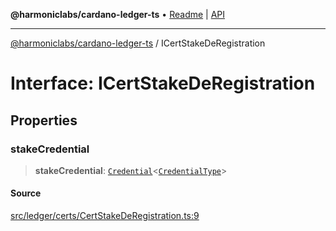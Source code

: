 **@harmoniclabs/cardano-ledger-ts** • [Readme](../README.md) \| [API](../globals.md)

***

[@harmoniclabs/cardano-ledger-ts](../README.md) / ICertStakeDeRegistration

# Interface: ICertStakeDeRegistration

## Properties

### stakeCredential

> **stakeCredential**: [`Credential`](../classes/Credential.md)\<[`CredentialType`](../enumerations/CredentialType.md)\>

#### Source

[src/ledger/certs/CertStakeDeRegistration.ts:9](https://github.com/HarmonicLabs/cardano-ledger-ts/blob/d1659b0/src/ledger/certs/CertStakeDeRegistration.ts#L9)
